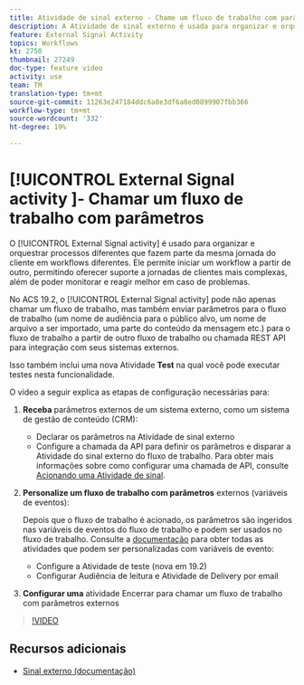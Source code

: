 ```yaml
---
title: Atividade de sinal externo - Chame um fluxo de trabalho com parâmetros
description: A Atividade de sinal externo é usada para organizar e orquestrar diferentes processos que fazem parte da mesma jornada do cliente para workflows diferentes. Ele permite iniciar um workflow a partir de outro, permitindo oferecer suporte a jornadas de clientes mais complexas, além de poder monitorar e reagir melhor em caso de problemas.
feature: External Signal Activity
topics: Workflows
kt: 2750
thumbnail: 27249
doc-type: feature video
activity: use
team: TM
translation-type: tm+mt
source-git-commit: 11263e247184ddc6a8e3df6a8ed0899907fbb366
workflow-type: tm+mt
source-wordcount: '332'
ht-degree: 19%

---
```



# [!UICONTROL External Signal activity ]- Chamar um fluxo de trabalho com parâmetros

O [!UICONTROL External Signal activity] é usado para organizar e orquestrar processos diferentes que fazem parte da mesma jornada do cliente em workflows diferentes. Ele permite iniciar um workflow a partir de outro, permitindo oferecer suporte a jornadas de clientes mais complexas, além de poder monitorar e reagir melhor em caso de problemas.

No ACS 19.2, o [!UICONTROL External Signal activity] pode não apenas chamar um fluxo de trabalho, mas também enviar parâmetros para o fluxo de trabalho (um nome de audiência para o público alvo, um nome de arquivo a ser importado, uma parte do conteúdo da mensagem etc.) para o fluxo de trabalho a partir de outro fluxo de trabalho ou chamada REST API para integração com seus sistemas externos.

Isso também inclui uma nova Atividade **Test** na qual você pode executar testes nesta funcionalidade.

O vídeo a seguir explica as etapas de configuração necessárias para:

1. **Receba** parâmetros externos de um sistema externo, como um sistema de gestão de conteúdo (CRM):

   * Declarar os parâmetros na Atividade de sinal externo
   * Configure a chamada da API para definir os parâmetros e disparar a Atividade do sinal externo do fluxo de trabalho. Para obter mais informações sobre como configurar uma chamada de API, consulte [Acionando uma Atividade de sinal](https://docs.campaign.adobe.com/doc/standard/en/api/ACS_API.html#triggering-a-signal-activity).

1. **Personalize um fluxo de trabalho com parâmetros**  externos (variáveis de eventos):

   Depois que o fluxo de trabalho é acionado, os parâmetros são ingeridos nas variáveis de eventos do fluxo de trabalho e podem ser usados no fluxo de trabalho. Consulte a [documentação](https://helpx.adobe.com/campaign/standard/automating/using/calling-a-workflow-with-external-parameters.html) para obter todas as atividades que podem ser personalizadas com variáveis de evento:

   * Configure a Atividade de teste (nova em 19.2)
   * Configurar Audiência de leitura e Atividade de Delivery por email

1. **Configurar uma** atividade Encerrar para chamar um fluxo de trabalho com parâmetros externos

>[!VIDEO](https://video.tv.adobe.com/v/27249/?quality=12)

## Recursos adicionais

* [Sinal externo (documentação)](https://docs.adobe.com/content/help/pt-BR/campaign-standard/using/managing-processes-and-data/data-management-activities/external-api.html)
